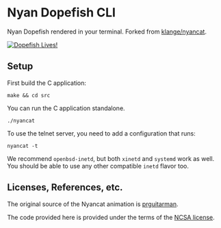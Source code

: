 # Nyan Dopefish CLI

Nyan Dopefish rendered in your terminal. Forked from [klange/nyancat](http://github.com/klange/nyancat).

[![Dopefish Lives!](http://www.dopefish.com/images/swimfish2.gif)](http://www.dopefish.com/images/swimfish2.gif)

## Setup

First build the C application:

    make && cd src

You can run the C application standalone.

    ./nyancat

To use the telnet server, you need to add a configuration that runs:

    nyancat -t

We recommend `openbsd-inetd`, but both `xinetd` and `systemd` work as well. You
should be able to use any other compatible `inetd` flavor too.

## Licenses, References, etc.

The original source of the Nyancat animation is
[prguitarman](http://www.prguitarman.com/index.php?id=348).

The code provided here is provided under the terms of the
[NCSA license](http://en.wikipedia.org/wiki/University_of_Illinois/NCSA_Open_Source_License).
